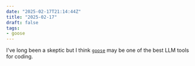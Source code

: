 ```yaml
---
date: "2025-02-17T21:14:44Z"
title: "2025-02-17"
draft: false
tags:
- goose
---
```


I've long been a skeptic but I think [`goose`](https://github.com/block/goose) may be one of the best LLM tools for coding.
